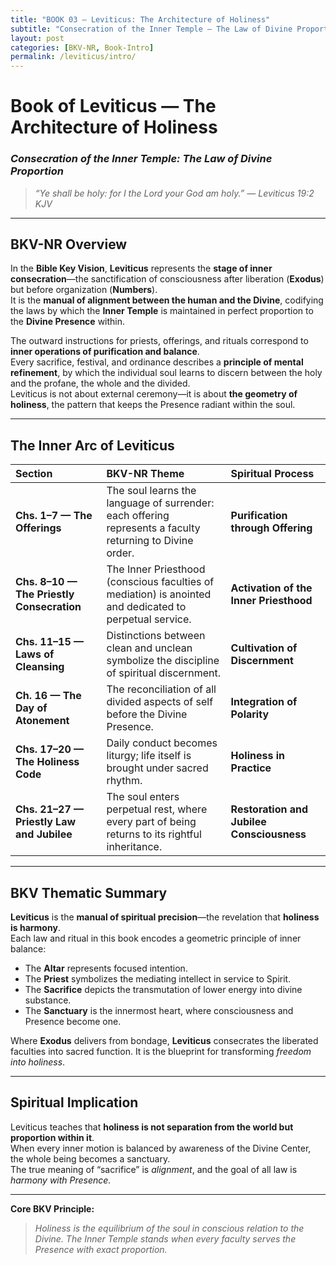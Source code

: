 ```yaml
---
title: "BOOK 03 — Leviticus: The Architecture of Holiness"
subtitle: "Consecration of the Inner Temple — The Law of Divine Proportion"
layout: post
categories: [BKV-NR, Book-Intro]
permalink: /leviticus/intro/
---
```


# **Book of Leviticus — The Architecture of Holiness**
### *Consecration of the Inner Temple: The Law of Divine Proportion*

> _“Ye shall be holy: for I the Lord your God am holy.” — Leviticus 19:2 KJV_

---

## **BKV-NR Overview**

In the **Bible Key Vision**, **Leviticus** represents the **stage of inner consecration**—the sanctification of consciousness after liberation (**Exodus**) but before organization (**Numbers**).  
It is the **manual of alignment between the human and the Divine**, codifying the laws by which the **Inner Temple** is maintained in perfect proportion to the **Divine Presence** within.

The outward instructions for priests, offerings, and rituals correspond to **inner operations of purification and balance**.  
Every sacrifice, festival, and ordinance describes a **principle of mental refinement**, by which the individual soul learns to discern between the holy and the profane, the whole and the divided.  
Leviticus is not about external ceremony—it is about **the geometry of holiness**, the pattern that keeps the Presence radiant within the soul.

---

## **The Inner Arc of Leviticus**

| Section | BKV-NR Theme | Spiritual Process |
| :--- | :--- | :--- |
| **Chs. 1–7 — The Offerings** | The soul learns the language of surrender: each offering represents a faculty returning to Divine order. | **Purification through Offering** |
| **Chs. 8–10 — The Priestly Consecration** | The Inner Priesthood (conscious faculties of mediation) is anointed and dedicated to perpetual service. | **Activation of the Inner Priesthood** |
| **Chs. 11–15 — Laws of Cleansing** | Distinctions between clean and unclean symbolize the discipline of spiritual discernment. | **Cultivation of Discernment** |
| **Ch. 16 — The Day of Atonement** | The reconciliation of all divided aspects of self before the Divine Presence. | **Integration of Polarity** |
| **Chs. 17–20 — The Holiness Code** | Daily conduct becomes liturgy; life itself is brought under sacred rhythm. | **Holiness in Practice** |
| **Chs. 21–27 — Priestly Law and Jubilee** | The soul enters perpetual rest, where every part of being returns to its rightful inheritance. | **Restoration and Jubilee Consciousness** |

---

## **BKV Thematic Summary**

**Leviticus** is the **manual of spiritual precision**—the revelation that **holiness is harmony**.  
Each law and ritual in this book encodes a geometric principle of inner balance:  
- The **Altar** represents focused intention.  
- The **Priest** symbolizes the mediating intellect in service to Spirit.  
- The **Sacrifice** depicts the transmutation of lower energy into divine substance.  
- The **Sanctuary** is the innermost heart, where consciousness and Presence become one.

Where **Exodus** delivers from bondage, **Leviticus** consecrates the liberated faculties into sacred function. It is the blueprint for transforming *freedom into holiness*.

---

## **Spiritual Implication**

Leviticus teaches that **holiness is not separation from the world but proportion within it**.  
When every inner motion is balanced by awareness of the Divine Center, the whole being becomes a sanctuary.  
The true meaning of “sacrifice” is *alignment*, and the goal of all law is *harmony with Presence.*

---

**Core BKV Principle:**  
> _Holiness is the equilibrium of the soul in conscious relation to the Divine. The Inner Temple stands when every faculty serves the Presence with exact proportion._
